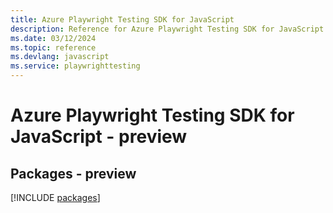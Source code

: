 ```yaml
---
title: Azure Playwright Testing SDK for JavaScript
description: Reference for Azure Playwright Testing SDK for JavaScript
ms.date: 03/12/2024
ms.topic: reference
ms.devlang: javascript
ms.service: playwrighttesting
---
```

# Azure Playwright Testing SDK for JavaScript - preview
## Packages - preview
[!INCLUDE [packages](playwright-testing-index.md)]